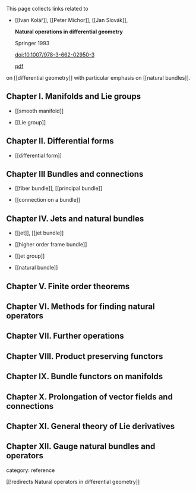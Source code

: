 
This page collects links related to

* [[Ivan Kolář]], [[Peter Michor]], [[Jan Slovák]], 

  **Natural operations in differential geometry** 

  Springer 1993

  [doi:10.1007/978-3-662-02950-3](https://link.springer.com/book/10.1007/978-3-662-02950-3)

  [pdf](http://www.emis.de/monographs/KSM/kmsbookh.pdf)

on [[differential geometry]] with particular emphasis on [[natural bundles]].

## Chapter I. Manifolds and Lie groups

* [[smooth manifold]]

* [[Lie group]]

## Chapter II. Differential forms

* [[differential form]]

## Chapter III Bundles and connections

* [[fiber bundle]], [[principal bundle]]

* [[connection on a bundle]]

## Chapter IV. Jets and natural bundles

* [[jet]], [[jet bundle]]

* [[higher order frame bundle]]

* [[jet group]]

* [[natural bundle]]

## Chapter V. Finite order theorems

## Chapter VI. Methods for finding natural operators

## Chapter VII. Further operations

## Chapter VIII.  Product preserving functors

## Chapter IX. Bundle functors on manifolds

## Chapter X. Prolongation of vector fields and connections

## Chapter XI. General theory of Lie derivatives

## Chapter XII. Gauge natural bundles and operators 


category: reference

[[!redirects Natural operators in differential geometry]]
